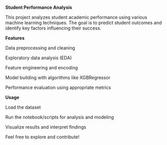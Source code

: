 **Student Performance Analysis**

This project analyzes student academic performance using various machine learning techniques. The goal is to predict student outcomes and identify key factors influencing their success.

**Features**

Data preprocessing and cleaning

Exploratory data analysis (EDA)

Feature engineering and encoding

Model building with algorithms like XGBRegressor

Performance evaluation using appropriate metrics

**Usage**

Load the dataset

Run the notebook/scripts for analysis and modeling

Visualize results and interpret findings

Feel free to explore and contribute!
